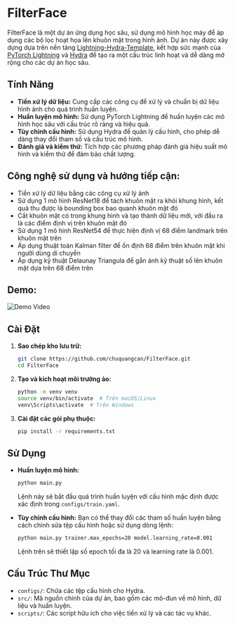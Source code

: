# FilterFace

FilterFace là một dự án ứng dụng học sâu, sử dụng mô hình học máy để áp dụng các bộ lọc hoạt họa lên khuôn mặt trong hình ảnh. Dự án này được xây dựng dựa trên nền tảng [Lightning-Hydra-Template](https://github.com/ashleve/lightning-hydra-template), kết hợp sức mạnh của [PyTorch Lightning](https://www.pytorchlightning.ai/) và [Hydra](https://hydra.cc/) để tạo ra một cấu trúc linh hoạt và dễ dàng mở rộng cho các dự án học sâu.

## Tính Năng

- **Tiền xử lý dữ liệu:** Cung cấp các công cụ để xử lý và chuẩn bị dữ liệu hình ảnh cho quá trình huấn luyện.
- **Huấn luyện mô hình:** Sử dụng PyTorch Lightning để huấn luyện các mô hình học sâu với cấu trúc rõ ràng và hiệu quả.
- **Tùy chỉnh cấu hình:** Sử dụng Hydra để quản lý cấu hình, cho phép dễ dàng thay đổi tham số và cấu trúc mô hình.
- **Đánh giá và kiểm thử:** Tích hợp các phương pháp đánh giá hiệu suất mô hình và kiểm thử để đảm bảo chất lượng.

## Công nghệ sử dụng và hướng tiếp cận:
- Tiền xử lý dữ liệu bằng các công cụ xử lý ảnh
- Sử dụng 1 mô hình ResNet18 để tách khuôn mặt ra khỏi khung hình, kết quả thu được là bounding box bao quanh khuôn mặt đó
- Cắt khuôn mặt có trong khung hình và tạo thành dữ liệu mới, với đầu ra là các điểm định vị trên khuôn mặt đó
- Sử dụng 1 mô hình ResNet54 để thực hiện định vị 68 điểm landmark trên khuôn mặt trên
- Áp dụng thuật toán Kalman filter để ổn định 68 điểm trên khuôn mặt khi người dùng di chuyển
- Áp dụng kỹ thuật Delaunay Triangula để gắn ảnh kỹ thuật số lên khuôn mặt dựa trên 68 điểm trên

## Demo:
![Demo Video](video3.gif)
  
## Cài Đặt
1. **Sao chép kho lưu trữ:**
   ```bash
   git clone https://github.com/chuquangcan/FilterFace.git
   cd FilterFace
   ```

2. **Tạo và kích hoạt môi trường ảo:**
   ```bash
   python -m venv venv
   source venv/bin/activate  # Trên macOS/Linux
   venv\Scripts\activate  # Trên Windows
   ```

3. **Cài đặt các gói phụ thuộc:**
   ```bash
   pip install -r requirements.txt
   ```

## Sử Dụng

- **Huấn luyện mô hình:**
   ```bash
   python main.py
   ```
   Lệnh này sẽ bắt đầu quá trình huấn luyện với cấu hình mặc định được xác định trong `configs/train.yaml`.

- **Tùy chỉnh cấu hình:**
   Bạn có thể thay đổi các tham số huấn luyện bằng cách chỉnh sửa tệp cấu hình hoặc sử dụng dòng lệnh:
   ```bash
   python main.py trainer.max_epochs=20 model.learning_rate=0.001
   ```
   Lệnh trên sẽ thiết lập số epoch tối đa là 20 và learning rate là 0.001.

## Cấu Trúc Thư Mục

- `configs/`: Chứa các tệp cấu hình cho Hydra.
- `src/`: Mã nguồn chính của dự án, bao gồm các mô-đun về mô hình, dữ liệu và huấn luyện.
- `scripts/`: Các script hữu ích cho việc tiền xử lý và các tác vụ khác.


